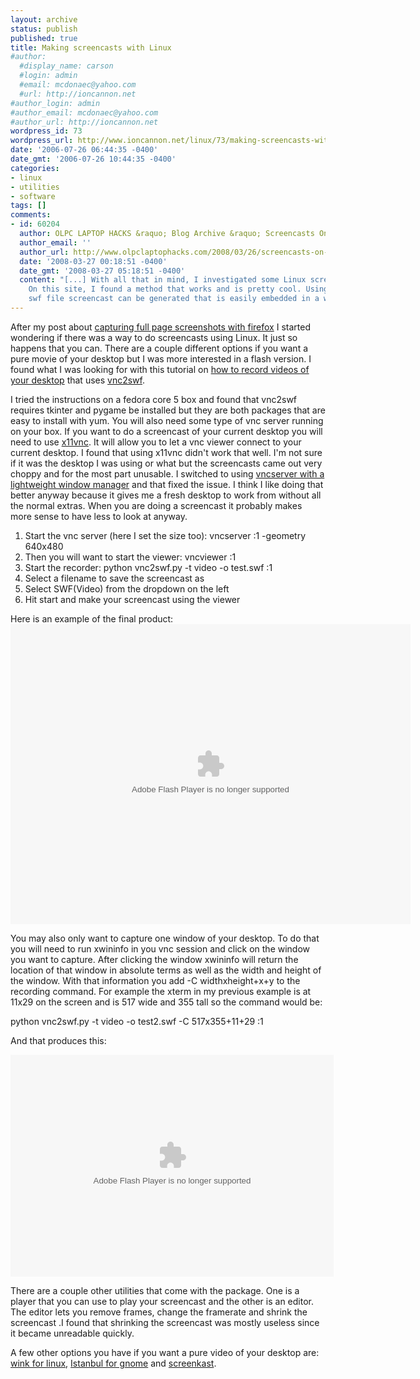 ```yaml
---
layout: archive
status: publish
published: true
title: Making screencasts with Linux
#author:
  #display_name: carson
  #login: admin
  #email: mcdonaec@yahoo.com
  #url: http://ioncannon.net
#author_login: admin
#author_email: mcdonaec@yahoo.com
#author_url: http://ioncannon.net
wordpress_id: 73
wordpress_url: http://www.ioncannon.net/linux/73/making-screencasts-with-linux/
date: '2006-07-26 06:44:35 -0400'
date_gmt: '2006-07-26 10:44:35 -0400'
categories:
- linux
- utilities
- software
tags: []
comments:
- id: 60204
  author: OLPC LAPTOP HACKS &raquo; Blog Archive &raquo; Screencasts On The XO
  author_email: ''
  author_url: http://www.olpclaptophacks.com/2008/03/26/screencasts-on-the-xo/
  date: '2008-03-27 00:18:51 -0400'
  date_gmt: '2008-03-27 05:18:51 -0400'
  content: "[...] With all that in mind, I investigated some Linux screencasting methods.
    On this site, I found a method that works and is pretty cool. Using vnc2swf, a
    swf file screencast can be generated that is easily embedded in a webpage. [...]"
---
```

After my post about <a href="http://www.ioncannon.net/web-design/70/capture-full-page-screenshots-with-firefox/">capturing full page screenshots with firefox</a> I started wondering if there was a way to do screencasts using Linux. It just so happens that you can. There are a couple different options if you want a pure movie of your desktop but I was more interested in a flash version. I found what I was looking for with this tutorial on <a on href="http://wolphination.com/linux/2006/06/30/how-to-record-videos-of-your-desktop/">how to record videos of your desktop</a> that uses <a href="http://www.unixuser.org/~euske/vnc2swf/">vnc2swf</a>. 


I tried the instructions on a fedora core 5 box and found that vnc2swf requires tkinter and pygame be installed but they are both packages that are easy to install with yum. You will also need some type of vnc server running on your box. If you want to do a screencast of your current desktop you will need to use <a href="http://www.karlrunge.com/x11vnc/">x11vnc</a>. It will allow you to let a vnc viewer connect to your current desktop. I found that using x11vnc didn't work that well. I'm not sure if it was the desktop I was using or what but the screencasts came out very choppy and for the most part unusable. I switched to using <a href="http://www.ioncannon.net/system-administration/90/how-to-set-up-different-window-managers-with-vnc/">vncserver with a lightweight window manager</a> and that fixed the issue. I think I like doing that better anyway because it gives me a fresh desktop to work from without all the normal extras. When you are doing a screencast it probably makes more sense to have less to look at anyway.

<ol>
<li>Start the vnc server (here I set the size too): vncserver :1 -geometry 640x480</li>
<li>Then you will want to start the viewer: vncviewer :1</li>
<li>Start the recorder: python vnc2swf.py -t video -o test.swf :1</li>
<li>Select a filename to save the screencast as</li>
<li>Select SWF(Video) from the dropdown on the left</li>
<li>Hit start and make your screencast using the viewer</li>
</ol>
Here is an example of the final product: <br/>

<center>
<object id="flash1" classid="clsid:D27CDB6E-AE6D-11cf-96B8-444553540000" width="640" height="480" codebase="http://download.macromedia.com/pub/shockwave/cabs/flash/swflash.cab#version=7,0,0,0"><param name="movie" value="/assets/screencast0723/test.swf"><param name="play" value="true"><param name="loop" value="True"><param name="quality" value="low"><embed name="flash1" src="/assets/screencast0723/test.swf" width="640" height="480" play="true" loop="True" quality="low" type="application/x-shockwave-flash" pluginspage="http://www.macromedia.com/go/getflashplayer"></embed></object>
</center>

You may also only want to capture one window of your desktop. To do that you will need to run xwininfo in you vnc session and click on the window you want to capture. After clicking the window xwininfo will return the location of that window in absolute terms as well as the width and height of the window. With that information you add -C widthxheight+x+y to the recording command. For example the xterm in my previous example is at 11x29 on the screen and is 517 wide and 355 tall so the command would be:

python vnc2swf.py -t video -o test2.swf -C 517x355+11+29 :1

And that produces this:

<center>
<object id="flash2" classid="clsid:D27CDB6E-AE6D-11cf-96B8-444553540000" width="517" height="355" codebase="http://download.macromedia.com/pub/shockwave/cabs/flash/swflash.cab#version=7,0,0,0"><param name="movie" value="/assets/screencast0723/test2.swf"><param name="play" value="true"><param name="loop" value="True"><param name="quality" value="low"><embed name="flash2"  src="/assets/screencast0723/test2.swf" width="517" height="355" play="true" loop="True" quality="low" type="application/x-shockwave-flash" pluginspage="http://www.macromedia.com/go/getflashplayer"></embed></object>
</center>

There are a couple other utilities that come with the package. One is a player that you can use to play your screencast and the other is an editor. The editor lets you remove frames, change the framerate and shrink the screencast .I found that shrinking the screencast was mostly useless since it became unreadable quickly.

A few other options you have if you want a pure video of your desktop are: <a href="http://www.debugmode.com/wink/">wink for linux</a>, <a href="http://live.gnome.org/Istanbul">Istanbul for gnome</a> and <a href="http://sourceforge.net/projects/screenkast">screenkast</a>.



